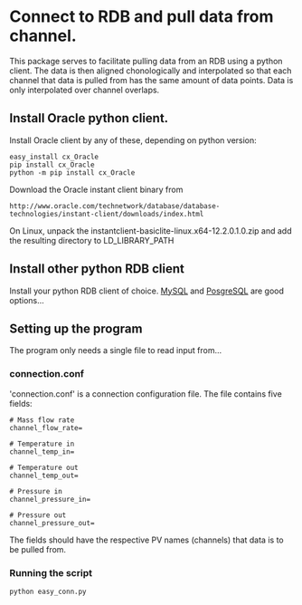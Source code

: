 # Connect to RDB and pull data from channel.

This package serves to facilitate pulling data from an RDB using a python client.
The data is then aligned chonologically and interpolated so that each channel that 
data is pulled from has the same amount of data points. Data is only interpolated
over channel overlaps.

## Install Oracle python client.

Install Oracle client by any of these, depending on python version:
    
    easy_install cx_Oracle
    pip install cx_Oracle
    python -m pip install cx_Oracle

Download the Oracle instant client binary from

    http://www.oracle.com/technetwork/database/database-technologies/instant-client/downloads/index.html

On Linux, unpack the instantclient-basiclite-linux.x64-12.2.0.1.0.zip
and add the resulting directory to LD_LIBRARY_PATH
    
## Install other python RDB client

Install your python RDB client of choice.
[MySQL](https://pypi.org/project/MySQL-python/) and [PosgreSQL](https://wiki.postgresql.org/wiki/Python) are good options...

## Setting up the program

The program only needs a single file to read input from...

### connection.conf

'connection.conf' is a connection configuration file. The file contains five fields:
    
    # Mass flow rate
    channel_flow_rate=

    # Temperature in
    channel_temp_in=

    # Temperature out
    channel_temp_out=

    # Pressure in
    channel_pressure_in=

    # Pressure out
    channel_pressure_out=

The fields should have the respective PV names (channels) that data is to be pulled from.

### Running the script
    
    python easy_conn.py


